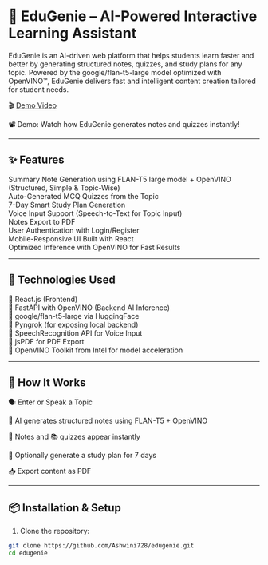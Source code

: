 # 🧠 EduGenie – AI-Powered Interactive Learning Assistant

EduGenie is an AI-driven web platform that helps students learn faster and better by generating structured notes, quizzes, and study plans for any topic. Powered by the google/flan-t5-large model optimized with OpenVINO™, EduGenie delivers fast and intelligent content creation tailored for student needs.

🎬 [Demo Video](https://raw.githubusercontent.com/Ashwini728/EduGenie/main/DemoVideo.mp4)

📽️ Demo: Watch how EduGenie generates notes and quizzes instantly!

---

## ✨ Features

Summary Note Generation using FLAN-T5 large model + OpenVINO (Structured, Simple & Topic-Wise)  
Auto-Generated MCQ Quizzes from the Topic  
7-Day Smart Study Plan Generation  
Voice Input Support (Speech-to-Text for Topic Input)  
Notes Export to PDF  
User Authentication with Login/Register  
Mobile-Responsive UI Built with React  
Optimized Inference with OpenVINO for Fast Results

---

## 🚀 Technologies Used

🔹 React.js (Frontend)  
🔹 FastAPI with OpenVINO (Backend AI Inference)  
🔹 google/flan-t5-large via HuggingFace  
🔹 Pyngrok (for exposing local backend)  
🔹 SpeechRecognition API for Voice Input  
🔹 jsPDF for PDF Export  
🔹 OpenVINO Toolkit from Intel for model acceleration

---
## 🧪 How It Works
🗣️ Enter or Speak a Topic

🧠 AI generates structured notes using FLAN-T5 + OpenVINO

📝 Notes and 📚 quizzes appear instantly

🧭 Optionally generate a study plan for 7 days

📥 Export content as PDF

---

## 📦 Installation & Setup

1. Clone the repository:

```bash
git clone https://github.com/Ashwini728/edugenie.git
cd edugenie
